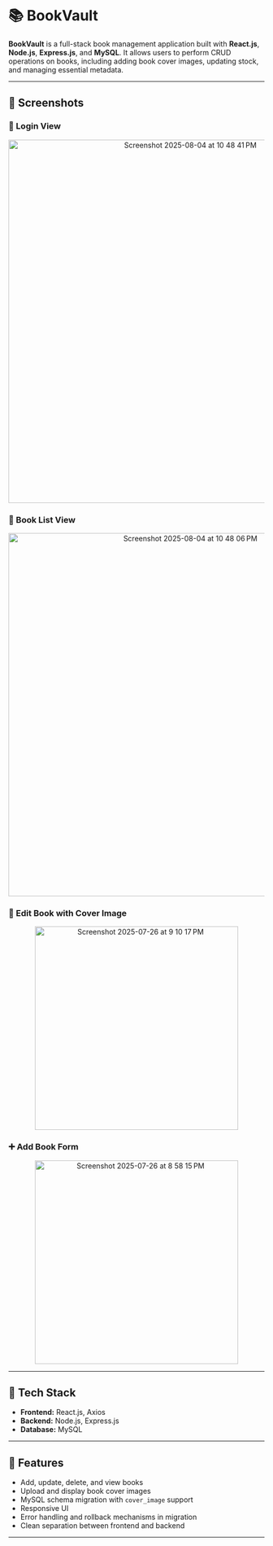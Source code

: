 # 📚 BookVault

**BookVault** is a full-stack book management application built with **React.js**, **Node.js**, **Express.js**, and **MySQL**. It allows users to perform CRUD operations on books, including adding book cover images, updating stock, and managing essential metadata.

---

## 📸 Screenshots

### 📂 Login View
<p align="center">
<img width="700" height="714" alt="Screenshot 2025-08-04 at 10 48 41 PM" src="https://github.com/user-attachments/assets/86bfd3db-0824-4b54-b8fc-67b5d1515fb9" />
</p>

### 📂 Book List View
<p align="center">
 <img width="700" height="714" alt="Screenshot 2025-08-04 at 10 48 06 PM" src="https://github.com/user-attachments/assets/cef35e46-6f85-47f0-9c7f-61c42242c84d" />
</p>

### 📝 Edit Book with Cover Image
<p align="center">
  <img width="400" alt="Screenshot 2025-07-26 at 9 10 17 PM" src="https://github.com/user-attachments/assets/a0782d42-5518-4a9a-b65f-04af3a95c6a7" />
</p>

### ➕ Add Book Form
<p align="center">
  <img width="400" alt="Screenshot 2025-07-26 at 8 58 15 PM" src="https://github.com/user-attachments/assets/42a00946-8148-49d7-a33e-a1c5672a9a84" />
</p>


---

## 🔧 Tech Stack

- **Frontend:** React.js, Axios
- **Backend:** Node.js, Express.js
- **Database:** MySQL

---

## 🚀 Features

- Add, update, delete, and view books
- Upload and display book cover images
- MySQL schema migration with `cover_image` support
- Responsive UI
- Error handling and rollback mechanisms in migration
- Clean separation between frontend and backend

---



